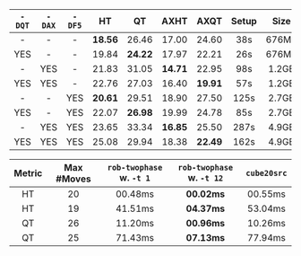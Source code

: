 | `-DQT` | `-DAX` | `-DF5` | HT        | QT        | AXHT      | AXQT      | Setup | Size  |
| :----: | :----: | :----: | :-:       | :-:       | :--:      | :--:      | :---: | :--:  |
| -      | -      | -      | **18.56** | 26.46     | 17.00     | 24.60     | 38s   | 676MB |
| YES    | -      | -      | 19.84     | **24.22** | 17.97     | 22.21     | 26s   | 676MB |
| -      | YES    | -      | 21.83     | 31.05     | **14.71** | 22.95     | 98s   | 1.2GB |
| YES    | YES    | -      | 22.76     | 27.03     | 16.40     | **19.91** | 57s   | 1.2GB |
| -      | -      | YES    | **20.61** | 29.51     | 18.90     | 27.50     | 125s  | 2.7GB |
| YES    | -      | YES    | 22.07     | **26.98** | 19.99     | 24.78     | 85s   | 2.7GB |
| -      | YES    | YES    | 23.65     | 33.34     | **16.85** | 25.50     | 287s  | 4.9GB |
| YES    | YES    | YES    | 25.08     | 29.94     | 18.38     | **22.49** | 162s  | 4.9GB |

| Metric | Max #Moves | `rob-twophase` w. `-t 1` | `rob-twophase` w. `-t 12` | `cube20src` |
| :----: | :--------: | :----------------------: | :-----------------------: | :---------: |
| HT     | 20         | 00.48ms                  | **00.02ms**               | 00.55ms     |
| HT     | 19         | 41.51ms                  | **04.37ms**               | 53.04ms     |
| QT     | 26         | 11.20ms                  | **00.96ms**               | 10.26ms     |
| QT     | 25         | 71.43ms                  | **07.13ms**               | 77.94ms     |
